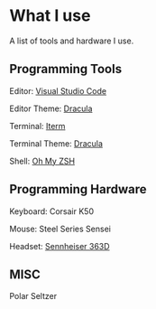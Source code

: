 # What I use
A list of tools and hardware I use.

## Programming Tools

Editor: [Visual Studio Code]( https://code.visualstudio.com/d?utm_expid=101350005-35.Eg8306GUR6SersZwpBjURQ.3&utm_referrer=https%3A%2F%2Fwww.google.com%2F)

Editor Theme: [Dracula](https://draculatheme.com/)

Terminal: [Iterm](https://www.iterm2.com/)

Terminal Theme: [Dracula](https://draculatheme.com/)

Shell: [Oh My ZSH](https://github.com/robbyrussell/oh-my-zsh)

## Programming Hardware

Keyboard: Corsair K50

Mouse: Steel Series Sensei

Headset: [Sennheiser 363D](https://www.amazon.com/Sennheiser-Performance-Surround-Gaming-Headset/dp/B008O515CK)

## MISC

Polar Seltzer
